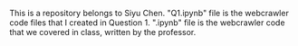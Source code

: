 This is a repository belongs to Siyu Chen.
"Q1.ipynb" file is the webcrawler code files that I created in Question 1.
".ipynb" file is the webcrawler code that we covered in class, written by the professor.
